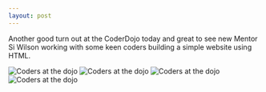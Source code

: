 ```yaml
---
layout: post
---
```

Another good turn out at the CoderDojo today and great to see new Mentor Si Wilson working with some keen coders building a simple website using HTML.

![Coders at the dojo](http://theblog.is/lac/files/2015/04/IMG_1051-300x200.jpg "Coders at the dojo")
![Coders at the dojo](http://theblog.is/lac/files/2015/04/IMG_1052-300x200.jpg "Coders at the dojo")
![Coders at the dojo](http://theblog.is/lac/files/2015/04/IMG_1053-300x200.jpg "Coders at the dojo")
![Coders at the dojo](http://theblog.is/lac/files/2015/04/IMG_1054-300x200.jpg "Coders at the dojo")